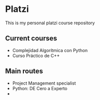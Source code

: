# Platzi
This is my personal platzi course repository

## Current courses
* Complejidad Algorítmica con Python
* Curso Práctico de C++

## Main routes
* Project Management specialist 
* Python: DE Cero a Experto
* 
